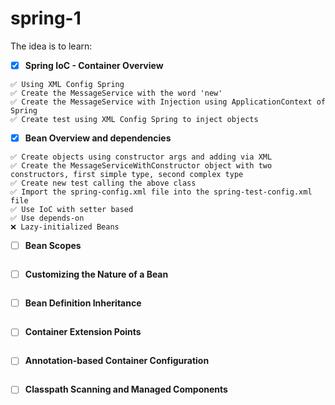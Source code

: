 # spring-1

The idea is to learn:

 - [x] **Spring IoC - Container Overview**
 ```
 ✅ Using XML Config Spring
 ✅ Create the MessageService with the word 'new'
 ✅ Create the MessageService with Injection using ApplicationContext of Spring
 ✅ Create test using XML Config Spring to inject objects
 ```
 - [x] **Bean Overview and dependencies**
 ```
 ✅ Create objects using constructor args and adding via XML
 ✅ Create the MessageServiceWithConstructor object with two constructors, first simple type, second complex type
 ✅ Create new test calling the above class
 ✅ Import the spring-config.xml file into the spring-test-config.xml file
 ✅ Use IoC with setter based
 ✅ Use depends-on
 ❌ Lazy-initialized Beans
 ```
 - [ ] **Bean Scopes**
 ```

  ```
 - [ ] **Customizing the Nature of a Bean**
 ```

  ```
 - [ ] **Bean Definition Inheritance**
 ```

  ```
 - [ ] **Container Extension Points**
 ```

  ```
 - [ ] **Annotation-based Container Configuration**
```

 ```
 - [ ] **Classpath Scanning and Managed Components**